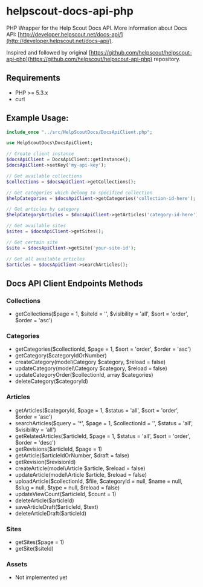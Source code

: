 helpscout-docs-api-php
======================

PHP Wrapper for the Help Scout Docs API.
More information about Docs API: [http://developer.helpscout.net/docs-api/](http://developer.helpscout.net/docs-api/).

Inspired and followed by original [https://github.com/helpscout/helpscout-api-php](https://github.com/helpscout/helpscout-api-php) repository.

Requirements
---------------------
* PHP >= 5.3.x
* curl

Example Usage:
---------------------
```php
include_once "../src/HelpScoutDocs/DocsApiClient.php";

use HelpScoutDocs\DocsApiClient;

// Create client instance
$docsApiClient = DocsApiClient::getInstance();
$docsApiClient->setKey('my-api-key');

// Get available collections
$collections = $docsApiClient->getCollections();

// Get categories which belong to specified collection
$helpCategories = $docsApiClient->getCategories('collection-id-here');

// Get articles by category
$helpCategoryArticles = $docsApiClient->getArticles('category-id-here');

// Get available sites
$sites = $docsApiClient->getSites();

// Get certain site
$site = $docsApiClient->getSite('your-site-id');

// Get all available articles
$articles = $docsApiClient->searchArticles();
```

Docs API Client Endpoints Methods
--------------------

### Collections
* getCollections($page = 1, $siteId = '', $visibility = 'all', $sort = 'order', $order = 'asc')

### Categories
* getCategories($collectionId, $page = 1, $sort = 'order', $order = 'asc')
* getCategory($categoryIdOrNumber)
* createCategory(model\Category $category, $reload = false)
* updateCategory(model\Category $category, $reload = false)
* updateCategoryOrder($collectionId, array $categories)
* deleteCategory($categoryId)

### Articles
* getArticles($categoryId, $page = 1, $status = 'all', $sort = 'order', $order = 'asc')
* searchArticles($query = '*', $page = 1, $collectionId = '', $status = 'all', $visibility = 'all')
* getRelatedArticles($articleId, $page = 1, $status = 'all', $sort = 'order', $order = 'desc')
* getRevisions($articleId, $page = 1)
* getArticle($articleIdOrNumber, $draft = false)
* getRevision($revisionId)
* createArticle(model\Article $article, $reload = false)
* updateArticle(model\Article $article, $reload = false)
* uploadArticle($collectionId, $file, $categoryId = null, $name = null, $slug = null, $type = null, $reload = false)
* updateViewCount($articleId, $count = 1)
* deleteArticle($articleId)
* saveArticleDraft($articleId, $text)
* deleteArticleDraft($articleId)

### Sites
* getSites($page = 1)
* getSite($siteId)

### Assets
* Not implemented yet
